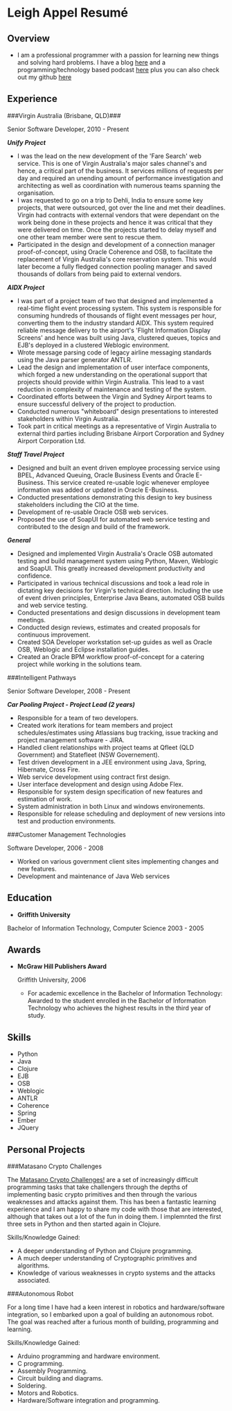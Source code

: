Leigh Appel Resumé
===============


Overview
---------

*	I am a professional programmer with a passion for learning new things and solving hard problems. I have a blog [here](www.leighappel.com) and a programming/technology based podcast [here](www.hackandheckle.com) plus you can also check out my github [here](https://github.com/abarax)


Experience
---------------

###Virgin Australia (Brisbane, QLD)###

Senior Software Developer, 2010 - Present

***Unify Project***

- I was the lead on the new development of the 'Fare Search' web service. This is one of Virgin Australia's major sales channel's and hence, a critical part of the business. It services millions of requests per day and required an unending amount of performance investigation and architecting as well as coordination with numerous teams spanning the organisation.
- I was requested to go on a trip to Dehli, India to ensure some key projects, that were outsourced, got over the line and met their deadlines. Virgin had contracts with external vendors that were dependant on the work being done in these projects and hence it was critical that they were delivered on time.  Once the projects started to delay myself and one other team member were sent to rescue them.
- Participated in the design and development of a connection manager proof-of-concept, using Oracle Coherence and OSB, to facilitate the replacement of Virgin Australia's core reservation system. This would later become a fully fledged connection pooling manager and saved thousands of dollars from being paid to external vendors.

***AIDX Project***

- I was part of a project team of two that designed and implemented a real-time flight event processing system. This system is responsible for consuming hundreds of thousands of flight event messages per hour, converting them to the industry standard AIDX. This system required reliable message delivery to the airport's 'Flight Information Display Screens' and hence was built using Java, clustered queues, topics and EJB's deployed in a clustered Weblogic environment. 
- Wrote message parsing code of legacy airline messaging standards using the Java parser generator ANTLR.
- Lead the design and implementation of user interface components, which forged a new understanding on the operational support that projects should provide within Virgin Australia. This lead to a vast reduction in complexity of maintenance and testing of the system.
- Coordinated efforts between the Virgin and Sydney Airport teams to ensure successful delivery of the project to production.
- Conducted numerous "whiteboard" design presentations to interested stakeholders within Virgin Australia.
- Took part in critical meetings as a representative of Virgin Australia to external third parties including Brisbane Airport Corporation and Sydney Airport Corporation Ltd.

***Staff Travel Project***

- Designed and built an event driven employee processing service using BPEL, Advanced Queuing, Oracle Business Events and Oracle E-Business. This service created re-usable logic whenever employee information was added or updated in Oracle E-Business.
- Conducted presentations demonstrating this design to key business stakeholders including the CIO at the time.
- Development of re-usable Oracle OSB web services.
- Proposed the use of SoapUI for automated web service testing and contributed to the design and build of the framework.


***General***

- Designed and implemented Virgin Australia's Oracle OSB automated testing and build management system using Python, Maven, Weblogic and SoapUI. This greatly increased development productivity and confidence.
- Participated in various technical discussions and took a lead role in dictating key decisions for Virgin's technical direction. Including the use of event driven principles, Enterprise Java Beans, automated OSB builds and web service testing.
- Conducted presentations and design discussions in development team meetings.
- Conducted design reviews, estimates and created proposals for continuous improvement.
- Created SOA Developer workstation set-up guides as well as Oracle OSB, Weblogic and Eclipse installation guides.
- Created an Oracle BPM workflow proof-of-concept for a catering project while working in the solutions team.


###Intelligent Pathways

Senior Software Developer, 2008 - Present

***Car Pooling Project - Project Lead (2 years)***

- Responsible for a team of two developers.
- Created work iterations for team members and project schedules/estimates using Atlassians bug tracking, issue tracking and project management software - JIRA.
- Handled client relationships with project teams at Qfleet (QLD Government) and Statefleet (NSW Governement).
- Test driven development in a JEE environment using Java, Spring, Hibernate, Cross Fire.
- Web service development using contract first design.
- User interface development and design using Adobe Flex.
- Responsible for system design specification of new features and estimation of work.
- System administration in both Linux and windows environements.
- Responsible for release scheduling and deployment of new versions into test and production environments.


###Customer Management Technologies

Software Developer, 2006 - 2008

- Worked on various government client sites implementing changes and new features.
- Development and maintenance of Java Web services 


Education
---------

*   **Griffith University**

   Bachelor of Information Technology, Computer Science 2003 - 2005


Awards
---------

*   **McGraw Hill Publishers Award**

	Griffith University, 2006

    -	For academic excellence in the Bachelor of Information Technology: Awarded to the student enrolled in the Bachelor of Information Technology who achieves the highest results in the third year of study.


Skills
------

*   Python
*	Java
* 	Clojure
* 	EJB
*	OSB 
*   Weblogic
*   ANTLR
*   Coherence
*   Spring
*	Ember
* 	JQuery

Personal Projects
------------------

###Matasano Crypto Challenges

The [Matasano Crypto Challenges!](http://www.matasano.com/articles/crypto-challenges/) are a set of increasingly difficult programming tasks that take challengers through the depths of implementing basic crypto primitives and then through the various weaknesses and attacks against them.  This has been a fantastic learning experience and I am happy to share my code with those that are interested, although that takes out a lot of the fun in doing them. I implemnted the first three sets in Python and then started again in Clojure.

Skills/Knowledge Gained:

- A deeper understanding of Python and Clojure programming.
- A much deeper understanding of Cryptographic primitives and algorithms.
- Knowledge of various weaknesses in crypto systems and the attacks associated.


###Autonomous Robot
 
For a long time I have had a keen interest in robotics and hardware/software integration, so I embarked upon a goal of building an autonomous robot.
The goal was reached after a furious month of building, programming and learning.
 
Skills/Knowledge Gained:

- Arduino programming and hardware environment.
- C programming.
- Assembly Programming.
- Circuit building and diagrams.
- Soldering.
- Motors and Robotics.
- Hardware/Software integration and programming.
